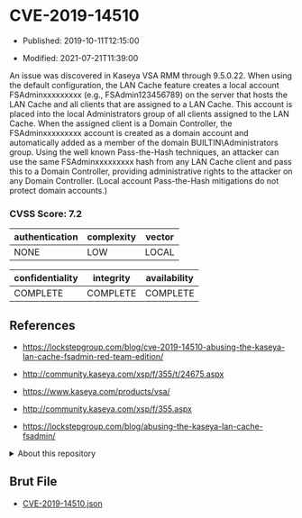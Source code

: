 # CVE-2019-14510

- Published: 2019-10-11T12:15:00

- Modified: 2021-07-21T11:39:00

An issue was discovered in Kaseya VSA RMM through 9.5.0.22. When using the default configuration, the LAN Cache feature creates a local account FSAdminxxxxxxxxx (e.g., FSAdmin123456789) on the server that hosts the LAN Cache and all clients that are assigned to a LAN Cache. This account is placed into the local Administrators group of all clients assigned to the LAN Cache. When the assigned client is a Domain Controller, the FSAdminxxxxxxxxx account is created as a domain account and automatically added as a member of the domain BUILTIN\Administrators group. Using the well known Pass-the-Hash techniques, an attacker can use the same FSAdminxxxxxxxxx hash from any LAN Cache client and pass this to a Domain Controller, providing administrative rights to the attacker on any Domain Controller. (Local account Pass-the-Hash mitigations do not protect domain accounts.)

### CVSS Score: **7.2**

| authentication | complexity | vector |
| --- | --- | --- |
| NONE | LOW | LOCAL |

| confidentiality | integrity | availability |
| --- | --- | --- |
| COMPLETE | COMPLETE | COMPLETE |

## References

* https://lockstepgroup.com/blog/cve-2019-14510-abusing-the-kaseya-lan-cache-fsadmin-red-team-edition/

* http://community.kaseya.com/xsp/f/355/t/24675.aspx

* https://www.kaseya.com/products/vsa/

* http://community.kaseya.com/xsp/f/355.aspx

* https://lockstepgroup.com/blog/abusing-the-kaseya-lan-cache-fsadmin/

<details>
<summary>About this repository</summary> 

  This repository is part of the project [Live Hack CVE](https://github.com/Live-Hack-CVE). Main website can be found [www.live-hack.org](https://www.live-hack.org) 
  
  Made by [Sn0wAlice](https://github.com/Sn0wAlice) for the people that care about security and need to have a feed of the latest CVEs. Hope you enjoy it, don't forget to star the repo and follow me on [Twitter](https://twitter.com/Sn0wAlice) and [Github](https://github.com/Sn0wAlice). And that is my [personnal website](https://www.alice-snow.me/)

  - [Home Page](https://github.com/Live-Hack-CVE)
  - [Framework](https://github.com/Live-Hack-CVE/cve-framework)
  - [CVE database](https://github.com/Live-Hack-CVE/full_database)
  - [Changelog](https://github.com/Live-Hack-CVE/Changelog)
</details>

## Brut File

* [CVE-2019-14510.json](https://raw.githubusercontent.com/Live-Hack-CVE/full_database/main/cves/2019/CVE-2019-14510.json)

